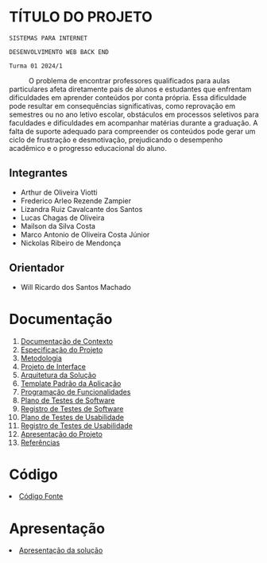 # TÍTULO DO PROJETO

`SISTEMAS PARA INTERNET`

`DESENVOLVIMENTO WEB BACK END`

`Turma 01 2024/1`

&nbsp;&nbsp;&nbsp;&nbsp;&nbsp;&nbsp;&nbsp;&nbsp;&nbsp;&nbsp;O problema de encontrar professores qualificados para aulas particulares afeta diretamente pais de alunos e estudantes que enfrentam dificuldades em aprender conteúdos por conta própria. Essa dificuldade pode resultar em consequências significativas, como reprovação em semestres ou no ano letivo escolar, obstáculos em processos seletivos para faculdades e dificuldades em acompanhar matérias durante a graduação. A falta de suporte adequado para compreender os conteúdos pode gerar um ciclo de frustração e desmotivação, prejudicando o desempenho acadêmico e o progresso educacional do aluno.

## Integrantes

* Arthur de Oliveira Viotti
* Frederico Arleo Rezende Zampier
* Lizandra Ruiz Cavalcante dos Santos
* Lucas Chagas de Oliveira
* Mailson da Silva Costa
* Marco Antonio de Oliveira Costa Júnior
* Nickolas Ribeiro de Mendonça

## Orientador

* Will Ricardo dos Santos Machado

# Documentação

<ol>
<li><a href="docs/01-Documentação de Contexto.md"> Documentação de Contexto</a></li>
<li><a href="docs/02-Especificação do Projeto.md"> Especificação do Projeto</a></li>
<li><a href="docs/03-Metodologia.md"> Metodologia</a></li>
<li><a href="docs/04-Projeto de Interface.md"> Projeto de Interface</a></li>
<li><a href="docs/05-Arquitetura da Solução.md"> Arquitetura da Solução</a></li>
<li><a href="docs/06-Template Padrão da Aplicação.md"> Template Padrão da Aplicação</a></li>
<li><a href="docs/07-Programação de Funcionalidades.md"> Programação de Funcionalidades</a></li>
<li><a href="docs/08-Plano de Testes de Software.md"> Plano de Testes de Software</a></li>
<li><a href="docs/09-Registro de Testes de Software.md"> Registro de Testes de Software</a></li>
<li><a href="docs/10-Plano de Testes de Usabilidade.md"> Plano de Testes de Usabilidade</a></li>
<li><a href="docs/11-Registro de Testes de Usabilidade.md"> Registro de Testes de Usabilidade</a></li>
<li><a href="docs/12-Apresentação do Projeto.md"> Apresentação do Projeto</a></li>
<li><a href="docs/13-Referências.md"> Referências</a></li>
</ol>

# Código

<li><a href="src/README.md"> Código Fonte</a></li>

# Apresentação

<li><a href="presentation/README.md"> Apresentação da solução</a></li>
